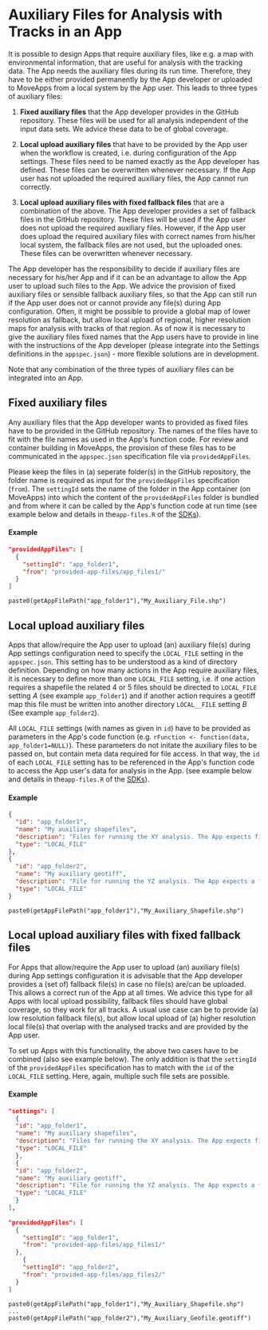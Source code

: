 # Auxiliary Files for Analysis with Tracks in an App

It is possible to design Apps that require auxiliary files, like e.g. a map with environmental information, that are useful for analysis with the tracking data. The App needs the auxiliary files during its run time. Therefore, they have to be either provided permanently by the App developer or uploaded to MoveApps from a local system by the App user. This leads to three types of auxiliary files:

 1. **Fixed auxiliary files** that the App developer provides in the GitHub repository. These files will be used for all analysis independent of the input data sets. We advice these data to be of global coverage.

 2. **Local upload auxiliary files** that have to be provided by the App user when the workflow is created, i.e. during configuration of the App settings. These files need to be named exactly as the App developer has defined. These files can be overwritten whenever necessary. If the App user has not uploaded the required auxiliary files, the App cannot run correctly.

 3. **Local upload auxiliary files with fixed fallback files** that are a combination of the above. The App developer provides a set of fallback files in the GitHub repository. These files will be used if the App user does not upload the required auxiliary files. However, if the App user does upload the required auxiliary files with correct names from his/her local system, the fallback files are not used, but the uploaded ones. These files can be overwritten whenever necessary.
 
The App developer has the responsibility to decide if auxiliary files are necessary for his/her App and if it can be an advantage to allow the App user to upload such files to the App. We advice the provision of fixed auxiliary files or sensible fallback auxiliary files, so that the App can still run if the App user does not or cannot provide any file(s) during App configuration. Often, it might be possible to provide a global map of lower resolution as fallback, but allow local upload of regional, higher resolution maps for analysis with tracks of that region. As of now it is necessary to give the auxiliary files fixed names that the App users have to provide in line with the instructions of the App developer (please integrate into the Settings definitions in the `appspec.json`) - more flexible solutions are in development.
 
Note that any combination of the three types of auxiliary files can be integrated into an App.


## Fixed auxiliary files

Any auxiliary files that the App developer wants to provided as fixed files have to be provided in the GitHub repository. The names of the files have to fit with the file names as used in the App's function code. For review and container building in MoveApps, the provision of these files has to be communicated in the `appspec.json` specification file via `providedAppFiles`.
 
Please keep the files in (a) seperate folder(s) in the GitHub repository, the folder name is required as input for the `providedAppFiles` specification (`from`). The `settingId` sets the name of the folder in the App container (on MoveApps) into which the content of the `providedAppFiles` folder is bundled and from where it can be called by the App's function code at run time (see example below and details in the`app-files.R` of the [SDKs](https://github.com/movestore/Template_R_Function_App/blob/master/src/io/app_files.R)).

#### Example

```appspec.json
"providedAppFiles": [
  {
    "settingId": "app_folder1",
    "from": "provided-app-files/app_files1/"
  }
]
```

```App code
paste0(getAppFilePath("app_folder1"),"My_Auxiliary_File.shp")
```

## Local upload auxiliary files

Apps that allow/require the App user to upload (an) auxiliary file(s) during App settings configuration need to specify the `LOCAL_FILE` setting in the `appspec.json`. This setting has to be understood as a kind of directory definition. Depending on how many actions in the App require auxiliary files, it is necessary to define more than one `LOCAL_FILE` setting, i.e. if one action requires a shapefile the related 4 or 5 files should be directed to `LOCAL_FILE` setting _A_ (see example `app_folder1`) and if another action requires a geotiff map this file must be written into another directory `LOCAL__FILE` setting _B_ (See example `app_folder2`). 

All `LOCAL_FILE` settings (with names as given in `id`) have to be provided as parameters in the App's code function (e.g. `rFunction <- function(data, app_folder1=NULL)`). These parameters do not initate the auxiliary files to be passed on, but contain meta data required for file access. In that way, the `id` of each `LOCAL_FILE` setting has to be referenced in the App's function code to access the App user's data for analysis in the App. (see example below and details in the`app-files.R` of the [SDKs](https://github.com/movestore/Template_R_Function_App/blob/master/src/io/app_files.R)). 

#### Example

```appspec.json
{
  "id": "app_folder1",
  "name": "My auxiliary shapefiles",
  "description": "Files for running the XY analysis. The App expects files with the exact names: 1. `My_Auxiliary_Shapefile.cpg`, 2. `My_Auxiliary_Shapefile.dbf`, 3. `My_Auxiliary_Shapefile.prj`, 4. `My_Auxiliary_Shapefile.shp`, 5. `My_Auxiliary_Shapefile.shx`.",
  "type": "LOCAL_FILE"
},
{
  "id": "app_folder2",
  "name": "My auxiliary geotiff",
  "description": "File for running the YZ analysis. The App expects a file with the exact name: `My_Auxiliary_Geofile.geotiff`.",
  "type": "LOCAL_FILE"
}
```

```App code
paste0(getAppFilePath("app_folder1"),"My_Auxiliary_Shapefile.shp")
```

## Local upload auxiliary files with fixed fallback files

For Apps that allow/require the App user to upload (an) auxiliary file(s) during App settings configuration it is advisable that the App developer provides a (set of) fallback file(s) in case no file(s) are/can be uploaded. This allows a correct run of the App at all times. We advice this type for all Apps with local upload possibility, fallback files should have global coverage, so they work for all tracks. A usual use case can be to provide (a) low resolution fallback file(s), but allow local upload of (a) higher resolution local file(s) that overlap with the analysed tracks and are provided by the App user. 

To set up Apps with this functionality, the above two cases have to be combined (also see example below). The only addition is that the `settingId` of the `providedAppFiles` specification has to match with the `id` of the `LOCAL_FILE` setting. Here, again, multiple such file sets are possible.

#### Example

```appspec.json
"settings": [
  {
  "id": "app_folder1",
  "name": "My auxiliary shapefiles",
  "description": "Files for running the XY analysis. The App expects files with the exact names: 1. `My_Auxiliary_Shapefile.cpg`, 2. `My_Auxiliary_Shapefile.dbf`, 3. `My_Auxiliary_Shapefile.prj`, 4. `My_Auxiliary_Shapefile.shp`, 5. `My_Auxiliary_Shapefile.shx`.",
  "type": "LOCAL_FILE"
  },
  {
  "id": "app_folder2",
  "name": "My auxiliary geotiff",
  "description": "File for running the YZ analysis. The App expects a file with the exact name: `My_Auxiliary_Geofile.geotiff`.",
  "type": "LOCAL_FILE"
  }
],
  
"providedAppFiles": [
  {
    "settingId": "app_folder1",
    "from": "provided-app-files/app_files1/"
  },
    {
    "settingId": "app_folder2",
    "from": "provided-app-files/app_files2/"
  }
]
```

```App code
paste0(getAppFilePath("app_folder1"),"My_Auxiliary_Shapefile.shp")
...
paste0(getAppFilePath("app_folder2"),"My_Auxiliary_Geofile.geotiff")
```